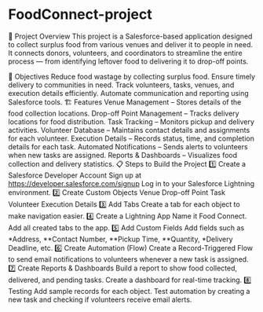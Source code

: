 # FoodConnect-project
📌 Project Overview
This project is a Salesforce-based application designed to collect surplus food from various venues and deliver it to people in need.
It connects donors, volunteers, and coordinators to streamline the entire process — from identifying leftover food to delivering it to drop-off points.

🎯 Objectives
Reduce food wastage by collecting surplus food.
Ensure timely delivery to communities in need.
Track volunteers, tasks, venues, and execution details efficiently.
Automate communication and reporting using Salesforce tools.
🏗 Features
Venue Management – Stores details of the food collection locations.
Drop-off Point Management – Tracks delivery locations for food distribution.
Task Tracking – Monitors pickup and delivery activities.
Volunteer Database – Maintains contact details and assignments for each volunteer.
Execution Details – Records status, time, and completion details for each task.
Automated Notifications – Sends alerts to volunteers when new tasks are assigned.
Reports & Dashboards – Visualizes food collection and delivery statistics.
📋 Steps to Build the Project
1️⃣ Create a Salesforce Developer Account
Sign up at https://developer.salesforce.com/signup
Log in to your Salesforce Lightning environment.
2️⃣ Create Custom Objects
Venue
Drop-off Point
Task
Volunteer
Execution Details
3️⃣ Add Tabs
Create a tab for each object to make navigation easier.
4️⃣ Create a Lightning App
Name it Food Connect.
Add all created tabs to the app.
5️⃣ Add Custom Fields
Add fields such as *Address, **Contact Number, **Pickup Time, **Quantity, *Delivery Deadline, etc.
6️⃣ Create Automation (Flow)
Create a Record-Triggered Flow to send email notifications to volunteers whenever a new task is assigned.
7️⃣ Create Reports & Dashboards
Build a report to show food collected, delivered, and pending tasks.
Create a dashboard for real-time tracking.
8️⃣ Testing
Add sample records for each object.
Test automation by creating a new task and checking if volunteers receive email alerts.
